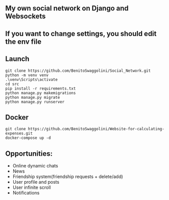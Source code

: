 ## My own social network on Django and Websockets



## If you want to change  settings, you should edit the env file



Launch
------

```
git clone https://github.com/BenitoSwaggolini/Social_Network.git
python -m venv venv
.\venv\Scripts\activate
cd src
pip install -r requirements.txt
python manage.py makemigrations
python manage.py migrate
python manage.py runserver
```



Docker
------

```
git clone https://github.com/BenitoSwaggolini/Website-for-calculating-expenses.git
docker-compose up -d
```




Opportunities:
------


* Online dynamic chats
* News
* Friendship system(friendship requests + delete/add)
* User profile and posts
* User infinite scroll
* Notifications